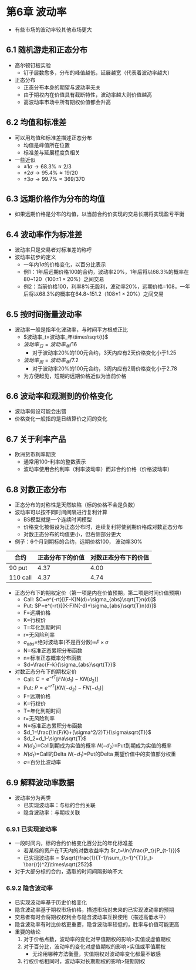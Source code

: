 # 第6章 波动率

* 有些市场的波动率较其他市场更大

## 6.1 随机游走和正态分布

* 高尔顿钉板实验
  * 钉子层数愈多，分布的峰值越低，延展越宽（代表着波动率越大）
* 正态分布
  * 正态分布本身的期望与波动率无关
  * 由于期权内在价值具有截断特性，波动率越大则价值越高
  * 高波动率市场中所有期权价值都会升高

## 6.2 均值和标准差

* 可以用均值和标准差描述正态分布
  * 均值是峰值所在位置
  * 标准差与延展程度负相关
* 一些近似
  * $\pm 1\sigma\rightarrow68.3\%\approx2/3$
  * $\pm 2\sigma\rightarrow95.4\%\approx19/20$
  * $\pm 3\sigma\rightarrow99.7\%\approx369/370$

## 6.3 远期价格作为分布的均值

* 如果远期价格是分布的均值，以当前合约价实现的交易长期将实现盈亏平衡

## 6.4 波动率作为标准差

* 波动率只是交易者对标准差的称呼
* 波动率初步的定义
  * 一年内$1\sigma$的价格变化，以百分比表示
  * 例1：1年后远期价格100的合约，波动率20%，1年后将以68.3%的概率在80~120（100$\pm1\times20\%$）之间交易
  * 例2：当前价格100，利率8%无股利，波动率20%，远期价格=108，一年后将以68.3%的概率在64.8~151.2（108$\pm1\times20\%$）之间交易

## 6.5 按时间衡量波动率

* 波动率一般是指年化波动率，与时间平方根成正比
  * $波动率_t=波动率_年\times\sqrt{t}$
  * $波动率_日=波动率_年/16$
    * 对于波动率20%的100元合约，3天内应有2天价格变化小于1.25
  * $波动率_周=波动率_年/7.2$
    * 对于波动率20%的100元合约，3周内应有2周价格变化小于2.78
  * 为方便起见，短期的远期价格近似为当前价格

## 6.6 波动率和观测到的价格变化

* 波动率假设可能会出错
* 价格变化一般指的是日结算价之间的变化

## 6.7 关于利率产品

* 欧洲货币利率期货
  * 通常用100-利率的整数表示
  * 波动率使用合约利率（利率波动率）而非合约价格（价格波动率）

## 6.8 对数正态分布

* 正态分布的对称性是天然缺陷（标的价格不会是负数）
* 波动率可以按不同时间间隔进行复利计算
  * BS模型就是一个连续时间模型
  * 价格变化被假设为正态分布时，连续复利将使到期价格成对数正态分布
  * 对数正态分布的均值更小，但右侧部分更大
* 例子：6个月到期标的合约，远期价格100， 波动率30%

|合约|正态分布下的价值|对数正态分布下的价值|
|-|-|-|
|90 put|4.37|4.00|
|110 call|4.37|4.74|

* 正态分布下的期权定价（第一项是内在价值预期，第二项是时间价值预期）
  * Call: $C=e^{-rt}[(F-K)N(d)+\sigma_{abs}\sqrt{T}n(d)]$
  * Put: $P=e^{-rt}[(K-F)N(-d)+\sigma_{abs}\sqrt{T}n(d)]$
  * F=远期价格
  * K=行权价
  * T=年化到期时间
  * r=无风险利率
  * $\sigma_{abs}$=绝对波动率(不是百分数)=$F\times\sigma$
  * N=标准正态累积分布函数
  * n=标准正态概率分布函数
  * $d=\frac{F-k}{\sigma_{abs}\sqrt{T}}$
* 对数正态分布下的期权定价
  * Call: $C=e^{-rT}[FN(d_1)-KN(d_2)]$
  * Put: $P=e^{-rT}[KN(-d_2)-FN(-d_1)]$
  * F=远期价格
  * K=行权价
  * T=年化到期时间
  * r=无风险利率
  * N=标准正态累积分布函数
  * $d_1=\frac{\ln(F/K)+(\sigma^2/2)T}{\sigma\sqrt{T}}$
  * $d_2=d_1-\sigma\sqrt{T}$
  * $N(d_2)$=Call到期成为实值的概率 $N(-d_2)$=Put到期成为实值的概率
  * $N(d_1)$=Call的Delta $N(-d_1)$=Put的Delta 期望价值中的实值部分权重
  * $\sigma$=百分比波动率

## 6.9 解释波动率数据

* 波动率分为两类
  * 已实现波动率：与标的合约关联
  * 隐含波动率：与期权关联

### 6.9.1 已实现波动率

* 一段时间内，标的合约价格变化百分比的年化标准差
  * 若某标的资产在T天内的对数收益率为 $r_t=\ln{\frac{P_t}{P_{t-1}}}$
  * 已实现波动率 = $\sqrt{\frac{1}{T-1}\sum_{t=1}^{T}(r_t-\bar{r})^2}\times\sqrt{252}$
* 对于大部分标的合约，选取的时间间隔影响不大

### 6.9.2 隐含波动率

* 已实现波动率基于历史价格变化
* 隐含波动率基于期权市场价格，描述市场对未来的已实现波动率的预期
* 交易者有时会将期权权利金与隐含波动率互换使用（描述高低水平）
* 隐含波动率有时比价格更重要，隐含波动率较低的，胜率与价值可能更高
* 重要的结论
  1. 对于价格点数，波动率的变化对平值期权的影响>实值或虚值期权
  2. 对于百分比，波动率的变化对虚值期权的影响>实值或平值期权
     * 无论用哪种方法衡量，实值期权对波动率变化都最不敏感
  3. 行权价格相同时，波动率对长期期权的影响>短期期权 